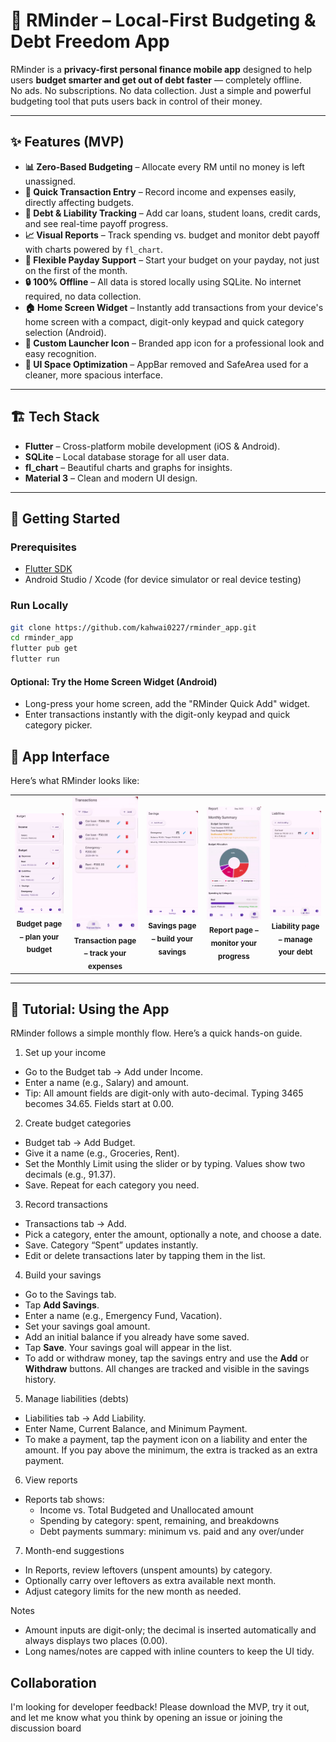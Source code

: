 # 📱 RMinder – Local-First Budgeting & Debt Freedom App

RMinder is a **privacy-first personal finance mobile app** designed to help users **budget smarter and get out of debt faster** — completely offline.  
No ads. No subscriptions. No data collection. Just a simple and powerful budgeting tool that puts users back in control of their money.

---

## ✨ Features (MVP)


- **📊 Zero-Based Budgeting** – Allocate every RM until no money is left unassigned.  
- **💸 Quick Transaction Entry** – Record income and expenses easily, directly affecting budgets.  
- **🏦 Debt & Liability Tracking** – Add car loans, student loans, credit cards, and see real-time payoff progress.  
- **📈 Visual Reports** – Track spending vs. budget and monitor debt payoff with charts powered by `fl_chart`.  
- **📅 Flexible Payday Support** – Start your budget on your payday, not just on the first of the month.  
- **🔒 100% Offline** – All data is stored locally using SQLite. No internet required, no data collection.  
- **🏠 Home Screen Widget** – Instantly add transactions from your device's home screen with a compact, digit-only keypad and quick category selection (Android).  
- **🎨 Custom Launcher Icon** – Branded app icon for a professional look and easy recognition.  
- **🧹 UI Space Optimization** – AppBar removed and SafeArea used for a cleaner, more spacious interface.  

---

## 🏗️ Tech Stack

- **Flutter** – Cross-platform mobile development (iOS & Android).
- **SQLite** – Local database storage for all user data.
- **fl_chart** – Beautiful charts and graphs for insights.
- **Material 3** – Clean and modern UI design.

---

## 🚀 Getting Started

### Prerequisites
- [Flutter SDK](https://docs.flutter.dev/get-started/install)
- Android Studio / Xcode (for device simulator or real device testing)

### Run Locally
```bash
git clone https://github.com/kahwai0227/rminder_app.git
cd rminder_app
flutter pub get
flutter run
```

#### Optional: Try the Home Screen Widget (Android)
- Long-press your home screen, add the "RMinder Quick Add" widget.
- Enter transactions instantly with the digit-only keypad and quick category picker.

## 📱 App Interface
Here’s what RMinder looks like:  
<table>
  <tr>
    <td align="center">
      <img src="screenshots/budget_page.png" alt="Budget" width="200"/><br/>
      <sub><b>Budget page – plan your budget</b></sub>
    </td>
    <td align="center">
      <img src="screenshots/transaction_page.png" alt="Transaction" width="200"/><br/>
      <sub><b>Transaction page – track your expenses</b></sub>
    </td>
    <td align="center">
      <img src="screenshots/savings_page.png" alt="Savings" width="200"/><br/>
      <sub><b>Savings page – build your savings</b></sub>
    </td>
    <td align="center">
      <img src="screenshots/report_page.png" alt="Reporting" width="200"/><br/>
      <sub><b>Report page – monitor your progress</b></sub>
    </td>
    <td align="center">
      <img src="screenshots/liabilities_page.png" alt="Debt" width="200"/><br/>
      <sub><b>Liability page – manage your debt</b></sub>
    </td>
  </tr>
</table>

---

## 🧭 Tutorial: Using the App

RMinder follows a simple monthly flow. Here’s a quick hands-on guide.

1) Set up your income
- Go to the Budget tab → Add under Income.
- Enter a name (e.g., Salary) and amount.
- Tip: All amount fields are digit-only with auto-decimal. Typing 3465 becomes 34.65. Fields start at 0.00.

2) Create budget categories
- Budget tab → Add Budget.
- Give it a name (e.g., Groceries, Rent).
- Set the Monthly Limit using the slider or by typing. Values show two decimals (e.g., 91.37).
- Save. Repeat for each category you need.

3) Record transactions
- Transactions tab → Add.
- Pick a category, enter the amount, optionally a note, and choose a date.
- Save. Category “Spent” updates instantly.
- Edit or delete transactions later by tapping them in the list.

4) Build your savings
- Go to the Savings tab.
- Tap **Add Savings**.
- Enter a name (e.g., Emergency Fund, Vacation).
- Set your savings goal amount.
- Add an initial balance if you already have some saved.
- Tap **Save**. Your savings goal will appear in the list.
- To add or withdraw money, tap the savings entry and use the **Add** or **Withdraw** buttons. All changes are tracked and visible in the savings history.

5) Manage liabilities (debts)
- Liabilities tab → Add Liability.
- Enter Name, Current Balance, and Minimum Payment.
- To make a payment, tap the payment icon on a liability and enter the amount. If you pay above the minimum, the extra is tracked as an extra payment.


6) View reports
- Reports tab shows:
  - Income vs. Total Budgeted and Unallocated amount
  - Spending by category: spent, remaining, and breakdowns
  - Debt payments summary: minimum vs. paid and any over/under

7) Month-end suggestions
- In Reports, review leftovers (unspent amounts) by category.
- Optionally carry over leftovers as extra available next month.
- Adjust category limits for the new month as needed.

Notes
- Amount inputs are digit-only; the decimal is inserted automatically and always displays two places (0.00).
- Long names/notes are capped with inline counters to keep the UI tidy.

## Collaboration
I'm looking for developer feedback! Please download the MVP, try it out, and let me know what you think by opening an issue or joining the discussion board
